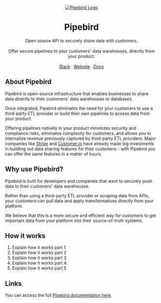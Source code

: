 <!-- PROJECT LOGO -->
<p align="center">
  <a href="https://github.com/pipebird/pipebird">
    <img src="https://uploads-ssl.webflow.com/6219b67aebd6fd87049d2e0e/6307cb7c58c2d8b9d7a41141_Frame%2011994.svg" alt="Pipebird Logo">
  </a>

  <h1 align="center">Pipebird</h2>

  <p align="center">
    Open source API to securely share data with customers.
    <br />
    <br />
    Offer secure pipelines to your customers' data warehouses, directly from your product.
    <br />
    <br />
    <a href="https://join.slack.com/t/pipebirdcommunity/shared_invite/zt-1emvmxdk6-jBc9qXDDgeLhinJ8ktOgHg">Slack</a>
    ·
    <a href="https://pipebird.com/">Website</a>
    ·
    <a href="https://docs.pipebird.com/reference/welcome-to-pipebird">Docs</a>
  </p>
</p>


## About Pipebird

Pipebird is open-source infrastructure that enables businesses to share data directly to their customers' data warehouses or databases.

Once integrated, Pipebird eliminates the need for your customers to use a third-party ETL provider or build their own pipelines to access data from your product.

Offering pipelines natively in your product minimizes security and compliance risks, eliminates complexity for customers, and allows you to internalize revenue previously captured by third-party ETL providers. Major companies like [Stripe](https://stripe.com/data-pipeline) and [Customer.io](https://customer.io/data-warehouse) have already made big investments in building out data sharing features for their customers - with Pipebird you can offer the same features in a matter of hours.

## Why use Pipebird?

Pipebird is built for developers and companies that want to securely push data to their customers' data warehouses.

Rather than using a third-party ETL provider or scraping data from APIs, your customers can pull data and apply transformations directly from your platform.

We believe that this is a more secure and efficient way for customers to get important data from your platform into their source-of-truth systems.

## How it works

1. Explain how it works part 1
1. Explain how it works part 2
1. Explain how it works part 3
1. Explain how it works part 4
1. Explain how it works part 5

## Links

You can access the full [Pipebird documentation here](https://docs.pipebird.com/docs/getting-started).
